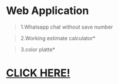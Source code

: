 # Web Application
> 1.Whatsapp chat without save number  
  
> 2.Working estimate calculator*  
  
> 3.color platte*

  
# [CLICK HERE!](https://jaigansa.github.io/webapp)
